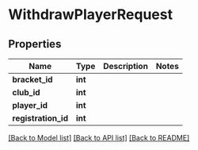# WithdrawPlayerRequest

## Properties
Name | Type | Description | Notes
------------ | ------------- | ------------- | -------------
**bracket_id** | **int** |  | 
**club_id** | **int** |  | 
**player_id** | **int** |  | 
**registration_id** | **int** |  | 

[[Back to Model list]](../README.md#documentation-for-models) [[Back to API list]](../README.md#documentation-for-api-endpoints) [[Back to README]](../README.md)

